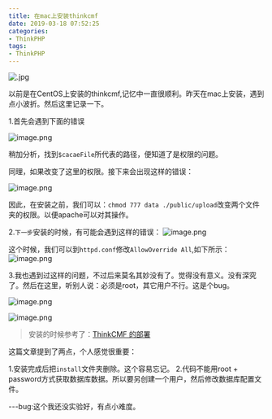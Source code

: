 ```yaml
---
title: 在mac上安装thinkcmf
date: 2019-03-18 07:52:25
categories:
- ThinkPHP
tags:
- ThinkPHP
---
```


![.jpg](http://upload-images.jianshu.io/upload_images/2875232-3ddf4bf1ca4b44e7.jpg?imageMogr2/auto-orient/strip%7CimageView2/2/w/1240)

以前是在CentOS上安装的thinkcmf,记忆中一直很顺利。昨天在mac上安装，遇到点小波折。然后这里记录一下。

1.首先会遇到下面的错误

![image.png](http://upload-images.jianshu.io/upload_images/2875232-5e3f3115ac5c2a86.png?imageMogr2/auto-orient/strip%7CimageView2/2/w/310)

稍加分析，找到`$cacaeFile`所代表的路径，便知道了是权限的问题。

同理，如果改变了这里的权限。接下来会出现这样的错误：

![image.png](http://upload-images.jianshu.io/upload_images/2875232-6f59047bb906689e.png?imageMogr2/auto-orient/strip%7CimageView2/2/w/310)

因此，在安装之前，我们可以：`chmod 777 data ./public/upload`改变两个文件夹的权限。以便apache可以对其操作。

2.`下一步`安装的时候，有可能会遇到这样的错误：
![image.png](http://upload-images.jianshu.io/upload_images/2875232-8e662789ba70efee.png?imageMogr2/auto-orient/strip%7CimageView2/2/w/310)

这个时候，我们可以到`httpd.conf`修改`AllowOverride All`,如下所示：
![image.png](http://upload-images.jianshu.io/upload_images/2875232-d90943206a2d417e.png?imageMogr2/auto-orient/strip%7CimageView2/2/w/310)

3.我也遇到过这样的问题，不过后来莫名其妙没有了。觉得没有意义。没有深究了。然后在这里，听别人说：必须是root，其它用户不行。这是个bug。

![image.png](http://upload-images.jianshu.io/upload_images/2875232-47a105f027f6a144.png?imageMogr2/auto-orient/strip%7CimageView2/2/w/310)

![image.png](http://upload-images.jianshu.io/upload_images/2875232-5a510a41c7138291.png?imageMogr2/auto-orient/strip%7CimageView2/2/w/130)

> 安装的时候参考了：[ThinkCMF 的部署](https://tech.yj777.cn/thinkcmf-%E7%9A%84%E9%83%A8%E7%BD%B2/)

这篇文章提到了两点，个人感觉很重要：

1.安装完成后把`install`文件夹删除。这个容易忘记。
2.代码不能用root + password方式获取数据库数据。所以要另创建一个用户，然后修改数据库配置文件。

---bug:这个我还没实验好，有点小难度。





















